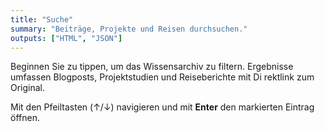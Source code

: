 ```yaml
---
title: "Suche"
summary: "Beiträge, Projekte und Reisen durchsuchen."
outputs: ["HTML", "JSON"]
---
```


Beginnen Sie zu tippen, um das Wissensarchiv zu filtern. Ergebnisse umfassen Blogposts, Projektstudien und Reiseberichte mit Di
rektlink zum Original.

Mit den Pfeiltasten (↑/↓) navigieren und mit **Enter** den markierten Eintrag öffnen.

